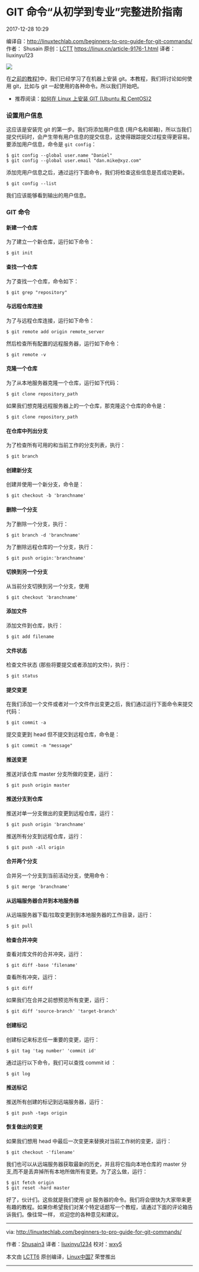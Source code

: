 # GIT 命令“从初学到专业”完整进阶指南

2017-12-28 10:29

编译自：<http://linuxtechlab.com/beginners-to-pro-guide-for-git-commands/> 作者： Shusain
 原创：[LCTT](http://lctt.github.io/) <https://linux.cn/article-9176-1.html> 译者： liuxinyu123

![](https://dn-linuxcn.qbox.me/data/attachment/album/201712/26/153323ahv8v9bdotohwdtu.png)

在[之前的教程](http://linuxtechlab.com/install-git-linux-ubuntu-centos/)[1]中，我们已经学习了在机器上安装 git。本教程，我们将讨论如何使用 git，比如与 git 一起使用的各种命令。所以我们开始吧。

-   推荐阅读：[如何在 Linux 上安装 GIT (Ubuntu 和 CentOS)](http://linuxtechlab.com/install-git-linux-ubuntu-centos/)[2]

### 设置用户信息

这应该是安装完 git 的第一步。我们将添加用户信息 (用户名和邮箱)，所以当我们提交代码时，会产生带有用户信息的提交信息，这使得跟踪提交过程变得更容易。要添加用户信息，命令是 `git config`：

```{.prettyprint .linenums data-initialized="true" data-gclp-id="0"}
$ git config --global user.name "Daniel"
$ git config --global user.email "dan.mike@xyz.com"
```

添加完用户信息之后，通过运行下面命令，我们将检查这些信息是否成功更新。

```{.prettyprint .linenums data-initialized="true" data-gclp-id="1"}
$ git config --list
```

我们应该能够看到输出的用户信息。

### GIT 命令

#### 新建一个仓库

为了建立一个新仓库，运行如下命令：

```{.prettyprint .linenums data-initialized="true" data-gclp-id="2"}
$ git init
```

#### 查找一个仓库

为了查找一个仓库，命令如下：

```{.prettyprint .linenums data-initialized="true" data-gclp-id="3"}
$ git grep "repository"
```

#### 与远程仓库连接

为了与远程仓库连接，运行如下命令：

```{.prettyprint .linenums data-initialized="true" data-gclp-id="4"}
$ git remote add origin remote_server
```

然后检查所有配置的远程服务器，运行如下命令：

```{.prettyprint .linenums data-initialized="true" data-gclp-id="5"}
$ git remote -v
```

#### 克隆一个仓库

为了从本地服务器克隆一个仓库，运行如下代码：

```{.prettyprint .linenums data-initialized="true" data-gclp-id="6"}
$ git clone repository_path
```

如果我们想克隆远程服务器上的一个仓库，那克隆这个仓库的命令是：

```{.prettyprint .linenums data-initialized="true" data-gclp-id="7"}
$ git clone repository_path
```

#### 在仓库中列出分支

为了检查所有可用的和当前工作的分支列表，执行：

```{.prettyprint .linenums data-initialized="true" data-gclp-id="8"}
$ git branch
```

#### 创建新分支

创建并使用一个新分支，命令是：

```{.prettyprint .linenums data-initialized="true" data-gclp-id="9"}
$ git checkout -b 'branchname'
```

#### 删除一个分支

为了删除一个分支，执行：

```{.prettyprint .linenums data-initialized="true" data-gclp-id="10"}
$ git branch -d 'branchname'
```

为了删除远程仓库的一个分支，执行：

```{.prettyprint .linenums data-initialized="true" data-gclp-id="11"}
$ git push origin:'branchname'
```

#### 切换到另一个分支

从当前分支切换到另一个分支，使用

```{.prettyprint .linenums data-initialized="true" data-gclp-id="12"}
$ git checkout 'branchname'
```

#### 添加文件

添加文件到仓库，执行：

```{.prettyprint .linenums data-initialized="true" data-gclp-id="13"}
$ git add filename
```

#### 文件状态

检查文件状态 (那些将要提交或者添加的文件)，执行：

```{.prettyprint .linenums data-initialized="true" data-gclp-id="14"}
$ git status
```

#### 提交变更

在我们添加一个文件或者对一个文件作出变更之后，我们通过运行下面命令来提交代码：

```{.prettyprint .linenums data-initialized="true" data-gclp-id="15"}
$ git commit -a
```

提交变更到 head 但不提交到远程仓库，命令是：

```{.prettyprint .linenums data-initialized="true" data-gclp-id="16"}
$ git commit -m "message"
```

#### 推送变更

推送对该仓库 master 分支所做的变更，运行：

```{.prettyprint .linenums data-initialized="true" data-gclp-id="17"}
$ git push origin master
```

#### 推送分支到仓库

推送对单一分支做出的变更到远程仓库，运行：

```{.prettyprint .linenums data-initialized="true" data-gclp-id="18"}
$ git push origin 'branchname'
```

推送所有分支到远程仓库，运行：

```{.prettyprint .linenums data-initialized="true" data-gclp-id="19"}
$ git push -all origin
```

#### 合并两个分支

合并另一个分支到当前活动分支，使用命令：

```{.prettyprint .linenums data-initialized="true" data-gclp-id="20"}
$ git merge 'branchname'
```

#### 从远端服务器合并到本地服务器

从远端服务器下载/拉取变更到到本地服务器的工作目录，运行：

```{.prettyprint .linenums data-initialized="true" data-gclp-id="21"}
$ git pull
```

#### 检查合并冲突

查看对库文件的合并冲突，运行：

```{.prettyprint .linenums data-initialized="true" data-gclp-id="22"}
$ git diff -base 'filename'
```

查看所有冲突，运行：

```{.prettyprint .linenums data-initialized="true" data-gclp-id="23"}
$ git diff
```

如果我们在合并之前想预览所有变更，运行：

```{.prettyprint .linenums data-initialized="true" data-gclp-id="24"}
$ git diff 'source-branch' 'target-branch'
```

#### 创建标记

创建标记来标志任一重要的变更，运行：

```{.prettyprint .linenums data-initialized="true" data-gclp-id="25"}
$ git tag 'tag number' 'commit id'
```

通过运行以下命令，我们可以查找 commit id ：

```{.prettyprint .linenums data-initialized="true" data-gclp-id="26"}
$ git log
```

#### 推送标记

推送所有创建的标记到远端服务器，运行：

```{.prettyprint .linenums data-initialized="true" data-gclp-id="27"}
$ git push -tags origin
```

#### 恢复做出的变更

如果我们想用 head 中最后一次变更来替换对当前工作树的变更，运行：

```{.prettyprint .linenums data-initialized="true" data-gclp-id="28"}
$ git checkout -'filename'
```

我们也可以从远端服务器获取最新的历史，并且将它指向本地仓库的 master 分支,而不是丢弃掉所有本地所做所有变更。为了这么做，运行：

```{.prettyprint .linenums data-initialized="true" data-gclp-id="29"}
$ git fetch origin
$ git reset -hard master
```

好了，伙计们。这些就是我们使用 git 服务器的命令。我们将会很快为大家带来更有趣的教程。如果你希望我们对某个特定话题写一个教程，请通过下面的评论箱告诉我们。像往常一样， 欢迎您的各种意见和建议。

* * *

via: <http://linuxtechlab.com/beginners-to-pro-guide-for-git-commands/>

作者：[Shusain](http://linuxtechlab.com/author/shsuain/)[3] 译者：[liuxinyu123](https://github.com/liuxinyu123)[4] 校对：[wxy](https://github.com/wxy)[5]

本文由 [LCTT](https://github.com/LCTT/TranslateProject)[6] 原创编译，[Linux中国](https://linux.cn/article-9176-1.html)[7] 荣誉推出

* * *

[1]: http://linuxtechlab.com/install-git-linux-ubuntu-centos/

[2]: http://linuxtechlab.com/install-git-linux-ubuntu-centos/

[3]: http://linuxtechlab.com/author/shsuain/

[4]: https://github.com/liuxinyu123

[5]: https://github.com/wxy

[6]: https://github.com/LCTT/TranslateProject

[7]: https://linux.cn/article-9176-1.html

